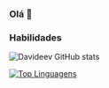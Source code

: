 ### Olá 👋

###  Habilidades

![Davideev GitHub stats](https://github-readme-stats.vercel.app/api?username=Davideev&show_icons=true&theme=dark)

[![Top Linguagens](https://github-readme-stats.vercel.app/api/top-langs/?username=Davideev&layout=compact)](https://github.com/Davideev/github-readme-stats)
